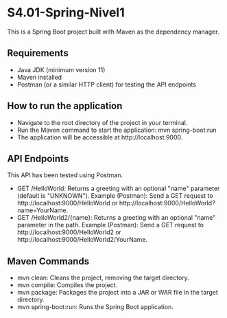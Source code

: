 # S4.01-Spring-Nivel1

This is a Spring Boot project built with Maven as the dependency manager.

## Requirements
- Java JDK (minimum version 11)
- Maven installed
- Postman (or a similar HTTP client) for testing the API endpoints

## How to run the application
- Navigate to the root directory of the project in your terminal.
- Run the Maven command to start the application:
mvn spring-boot:run
- The application will be accessible at http://localhost:9000.

## API Endpoints
This API has been tested using Postman.

- GET /HelloWorld: Returns a greeting with an optional "name" parameter (default is "UNKNOWN").
Example (Postman): Send a GET request to http://localhost:9000/HelloWorld or http://localhost:9000/HelloWorld?name=YourName.
- GET /HelloWorld2/{name}: Returns a greeting with an optional "name" parameter in the path.
Example (Postman): Send a GET request to http://localhost:9000/HelloWorld2 or http://localhost:9000/HelloWorld2/YourName.

## Maven Commands
- mvn clean: Cleans the project, removing the target directory.
- mvn compile: Compiles the project.
- mvn package: Packages the project into a JAR or WAR file in the target directory.
- mvn spring-boot:run: Runs the Spring Boot application.
